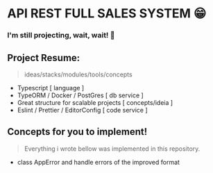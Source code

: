 # API REST FULL SALES SYSTEM 😁

### I'm still projecting, wait, wait! 💙

## Project Resume:
> ideas/stacks/modules/tools/concepts
- Typescript [ language ]
- TypeORM / Docker / PostGres [ db service ]
- Great structure for scalable projects [ concepts/ideia ]
- Eslint / Prettier / EditorConfig [ code service ]

## Concepts for you to implement!
> Everything i wrote bellow was implemented in this repository.

- class AppError and handle errors of the improved format
